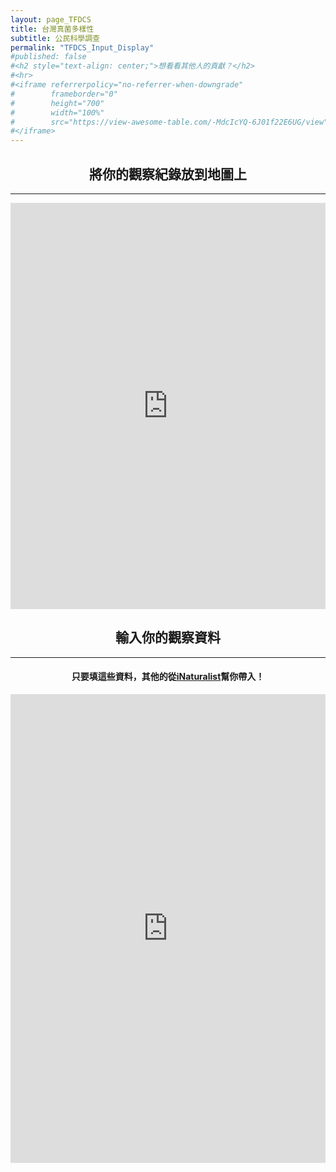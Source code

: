 ```yaml
---
layout: page_TFDCS
title: 台灣真菌多樣性
subtitle: 公民科學調查
permalink: "TFDCS_Input_Display"
#published: false
#<h2 style="text-align: center;">想看看其他人的貢獻？</h2>
#<hr>
#<iframe referrerpolicy="no-referrer-when-downgrade" 
#        frameborder="0"
#        height="700" 
#        width="100%" 
#        src="https://view-awesome-table.com/-MdcIcYQ-6J01f22E6UG/view">
#</iframe>
---
```

<h2 style="text-align: center;">將你的觀察紀錄放到地圖上</h2>
<hr>  
<iframe referrerpolicy="no-referrer-when-downgrade" 
        frameborder="0"
        height="650"
        width="100%"
        src="https://script.google.com/macros/s/AKfycbwY2DI2YKfZiQraCH5UaDO8klXeEFxg3jLdt_k6fnUrDYhDPsh56eEJILTsMChZlCMZxw/exec">
</iframe>
<p></p>
<h2 style="text-align: center;">輸入你的觀察資料</h2>
<hr>     
<h4 style="text-align: center;">只要填這些資料，其他的從<a href="https://www.inaturalist.org/">iNaturalist</a>幫你帶入！</h4>
<p></p>
<iframe frameborder="0"
        height="750"
        width="100%"
        scrolling="no"
        style="overflow:hidden"
        src="https://script.google.com/macros/s/AKfycbwkonWbHTDTzyY5dN8PAN3-hbaMvejhZ7Wg3djH7CYr5ct3jqlxKaT51Ode_b4sVY5JYw/exec">
</iframe>
